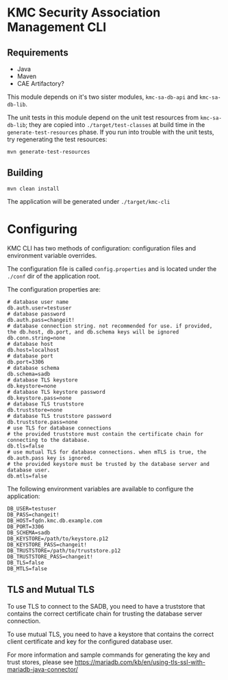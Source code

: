 # KMC Security Association Management CLI

## Requirements

- Java
- Maven
- CAE Artifactory?

This module depends on it's two sister modules, `kmc-sa-db-api` and `kmc-sa-db-lib`.

The unit tests in this module depend on the unit test resources from `kmc-sa-db-lib`; they are copied
into `./target/test-classes` at build time in the `generate-test-resources` phase. If you run into trouble with the unit
tests, try regenerating the test resources:

```shell
mvn generate-test-resources
```

## Building

```shell
mvn clean install
```

The application will be generated under `./target/kmc-cli`

# Configuring

KMC CLI has two methods of configuration: configuration files and environment variable overrides.

The configuration file is called `config.properties` and is located under the `./conf` dir of the application root.

The configuration properties are:

```shell
# database user name
db.auth.user=testuser
# database password
db.auth.pass=changeit!
# database connection string. not recommended for use. if provided, the db.host, db.port, and db.schema keys will be ignored
db.conn.string=none
# database host
db.host=localhost
# database port
db.port=3306
# database schema
db.schema=sadb
# database TLS keystore
db.keystore=none
# database TLS keystore password
db.keystore.pass=none
# database TLS truststore
db.truststore=none
# database TLS truststore password
db.truststore.pass=none
# use TLS for database connections
# the provided truststore must contain the certificate chain for connecting to the database.
db.tls=false
# use mutual TLS for database connections. when mTLS is true, the db.auth.pass key is ignored. 
# the provided keystore must be trusted by the database server and database user. 
db.mtls=false
```

The following environment variables are available to configure the application:

```shell
DB_USER=testuser
DB_PASS=changeit!
DB_HOST=fqdn.kmc.db.example.com
DB_PORT=3306
DB_SCHEMA=sadb
DB_KEYSTORE=/path/to/keystore.p12
DB_KEYSTORE_PASS=changeit!
DB_TRUSTSTORE=/path/to/truststore.p12
DB_TRUSTSTORE_PASS=changeit!
DB_TLS=false
DB_MTLS=false
```

## TLS and Mutual TLS

To use TLS to connect to the SADB, you need to have a truststore that contains the correct certificate chain for
trusting the database server connection.

To use mutual TLS, you need to have a keystore that contains the correct client certificate and key for the configured
database user.

For more information and sample commands for generating the key and trust stores, please
see https://mariadb.com/kb/en/using-tls-ssl-with-mariadb-java-connector/
